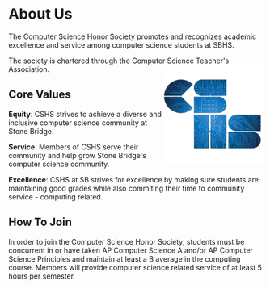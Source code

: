 <!-- markdownlint-disable MD033 MD041 -->
<!--<link rel="stylesheet" href="/stylesheets/snowflakes.css" /><script src="/javascripts/snowflakes.js"/>
-->

# About Us

The Computer Science Honor Society promotes and recognizes academic excellence and service among computer science students at SBHS.

The society is chartered through the Computer Science Teacher's Association.
<img src= "/assets/images/cshs.png" alt="CSHS Logo" width="200" height="200" align=right>

## Core Values

**Equity**: CSHS strives to achieve a diverse and inclusive computer science community at Stone Bridge.

**Service**: Members of CSHS serve their community and help grow Stone Bridge's computer science community.

**Excellence**: CSHS at SB strives for excellence by making sure students are maintaining good grades while also commiting their time to community service - computing related.

## How To Join

In order to join the Computer Science Honor Society, students must be concurrent in or have taken AP Computer Science A and/or AP Computer Science Principles and maintain at least a B average in the computing course. Members will provide computer science related service of at least 5 hours per semester.
